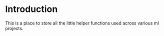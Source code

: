 # Introduction
This is a place to store all the little helper functions used across various ml projects. 
